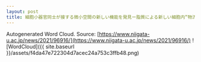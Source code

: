 ```yaml
---
layout: post
title: 細胞小器官同士が接する微小空間の新しい機能を発見ー脂質による新しい細胞内“物流”制御メカニズムが明らかにー
---
```

Autogenerated Word Cloud.
Source\: [https://www.niigata-u.ac.jp/news/2021/96916/](https://www.niigata-u.ac.jp/news/2021/96916/)
![WordCloud]({{ site.baseurl }}/assets/f4da47e722304d7acec24a753c3ffb48.png)